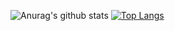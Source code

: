 ![Anurag's github stats](https://github-readme-stats.vercel.app/api?username=Vedant285)
[![Top Langs](https://github-readme-stats.vercel.app/api/top-langs/?username=Vedant285)](https://github.com/anuraghazra/github-readme-stats)



